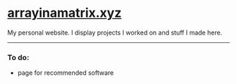 # [arrayinamatrix.xyz](https://arrayinamatrix.xyz)
My personal website. I display projects I worked on and stuff I made here.

---

### To do:

- page for recommended software
